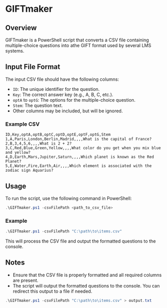 # GIFTmaker

## Overview
GIFTmaker is a PowerShell script that converts a CSV file containing multiple-choice questions into athe GIFT format used by several LMS systems.

## Input File Format
The input CSV file should have the following columns:
- `ID`: The unique identifier for the question.
- `Key`: The correct answer key (e.g., A, B, C, etc.).
- `optA` to `optG`: The options for the multiple-choice question.
- `Stem`: The question text.
- Other columns may be included, but will be ignored.

### Example CSV
```csv
ID,Key,optA,optB,optC,optD,optE,optF,optG,Stem
1,A,Paris,London,Berlin,Madrid,,,,What is the capital of France?
2,B,3,4,5,6,,,,What is 2 + 2?
3,C,Red,Blue,Green,Yellow,,,,What color do you get when you mix blue and yellow?
4,D,Earth,Mars,Jupiter,Saturn,,,,Which planet is known as the Red Planet?
5,E,Water,Fire,Earth,Air,,,,Which element is associated with the zodiac sign Aquarius?
```

## Usage
To run the script, use the following command in PowerShell:

```powershell
.\GIFTmaker.ps1 -csvFilePath <path_to_csv_file>
```

### Example
```powershell
.\GIFTmaker.ps1 -csvFilePath "C:\path\to\items.csv"
```

This will process the CSV file and output the formatted questions to the console.

## Notes
- Ensure that the CSV file is properly formatted and all required columns are present.
- The script will output the formatted questions to the console. You can redirect this output to a file if needed.

```powershell
.\GIFTmaker.ps1 -csvFilePath "C:\path\to\items.csv" > output.txt
```
